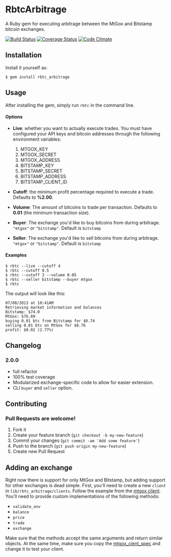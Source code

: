 # RbtcArbitrage

A Ruby gem for executing arbitrage between the MtGox and Bitstamp bitcoin exchanges.

[![Build Status](https://travis-ci.org/hstove/rbtc_arbitrage.png?branch=master)](https://travis-ci.org/hstove/rbtc_arbitrage)
[![Coverage Status](https://coveralls.io/repos/hstove/rbtc_arbitrage/badge.png)](https://coveralls.io/r/hstove/rbtc_arbitrage)
[![Code Climate](https://codeclimate.com/github/hstove/rbtc_arbitrage.png)](https://codeclimate.com/github/hstove/rbtc_arbitrage)

## Installation

Install it yourself as:

    $ gem install rbtc_arbitrage

## Usage

After installing the gem, simply run `rbtc` in the command line.

#### Options

- **Live**: whether you want to actually execute trades. You must have configured your API keys and bitcoin addresses through the following environment variables:
	1. MTGOX_KEY
	2. MTGOX_SECRET
	2. MTGOX_ADDRESS
	2. BITSTAMP_KEY
	2. BITSTAMP_SECRET
	3. BITSTAMP_ADDRESS
	4. BITSTAMP_CLIENT_ID

- **Cutoff**: the minimum profit percentage required to execute a trade. Defaults to **%2.00**.
- **Volume**: The amount of bitcoins to trade per transaction. Defaults to **0.01** (the minimum transaction size).
- **Buyer**: The exchange you'd like to buy bitcoins from during arbitrage. `"mtgox"` or `"bitstamp"`. Default is `bitstamp`
- **Seller**: The exchange you'd like to sell bitcoins from during arbitrage. `"mtgox"` or `"bitstamp"`. Default is `bitstamp`

#### Examples

	$ rbtc --live --cutoff 4
	$ rbtc --cutoff 0.5
	$ rbtc --cutoff 3 --volume 0.05
	$ rbtc --seller bitstamp --buyer mtgox
	$ rbtc

The output will look like this:

	07/08/2013 at 10:41AM
	Retrieving market information and balances
	Bitstamp: $74.0
	MtGox: $76.89
	buying 0.01 btc from Bitstamp for $0.74
	selling 0.01 btc on MtGox for $0.76
	profit: $0.02 (2.77%)

## Changelog

### 2.0.0

- full refactor
- 100% test coverage
- Modularized exchange-specific code to allow for easier extension.
- CLI `buyer` and `seller` option.

## Contributing

### Pull Requests are welcome!

1. Fork it
2. Create your feature branch (`git checkout -b my-new-feature`)
3. Commit your changes (`git commit -am 'Add some feature'`)
4. Push to the branch (`git push origin my-new-feature`)
5. Create new Pull Request

## Adding an exchange

Right now there is support for only MtGox and Bitstamp, but adding support for other exchanges is dead simple. First, you'll need to create a new `client` in `lib/rbtc_arbitrage/clients`. Follow the example from the [mtgox client](https://github.com/hstove/rbtc_arbitrage/blob/master/lib/rbtc_arbitrage/clients/mtgox_client.rb). You'll need to provide custom implementations of the following methods:

- `validate_env`
- `balance`
- `price`
- `trade`
- `exchange`

Make sure that the methods accept the same arguments and return similar objects. At the same time, make sure you copy the [mtgox_cient_spec](https://github.com/hstove/rbtc_arbitrage/blob/master/spec/clients/mtgox_client_spec.rb) and change it to test your client.